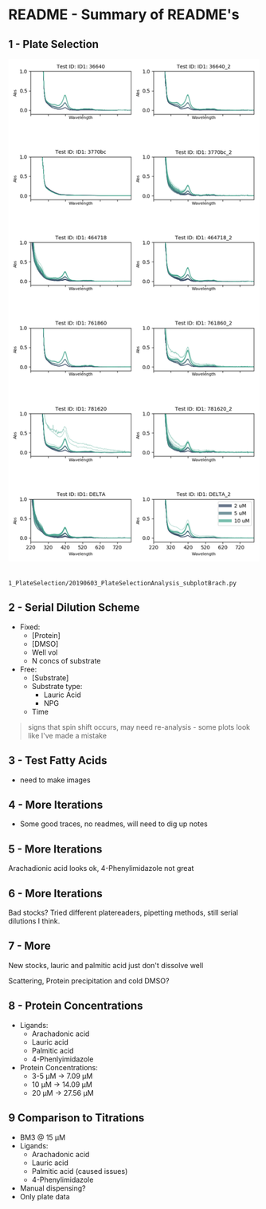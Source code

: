 # README - Summary of README's

## 1 - Plate Selection

![](1_PlateSelection/20190603_PlateselectionTests_ALL.png)
![]()

`1_PlateSelection/20190603_PlateSelectionAnalysis_subplotBrach.py`


## 2 - Serial Dilution Scheme

- Fixed:
    - [Protein]
    - [DMSO]
    - Well vol
    - N concs of substrate
- Free:
    - [Substrate]
    - Substrate type: 
        - Lauric Acid
        - NPG
    - Time 

> signs that spin shift occurs, may need re-analysis - some plots look like I've
> made a mistake

## 3 - Test Fatty Acids

- need to make images

## 4 - More Iterations

- Some good traces, no readmes, will need to dig up notes


## 5 - More Iterations

Arachadionic acid looks ok, 4-Phenylimidazole not great

## 6 - More Iterations

Bad stocks? Tried different platereaders, pipetting methods, still serial
dilutions I think.

## 7 - More

New stocks, lauric and palmitic acid just don't dissolve well 

Scattering, Protein precipitation and cold DMSO?

## 8 - Protein Concentrations

- Ligands: 
    - Arachadonic acid
    - Lauric acid
    - Palmitic acid
    - 4-Phenlyimidazole
- Protein Concentrations:
    - 3-5 μM -> 7.09 μM
    - 10 μM -> 14.09 μM
    - 20 μM -> 27.56 μM

## 9 Comparison to Titrations

- BM3 @ 15 μM
- Ligands:
    - Arachadonic acid
    - Lauric acid
    - Palmitic acid (caused issues)
    - 4-Phenylimidazole
- Manual dispensing?
- Only plate data
